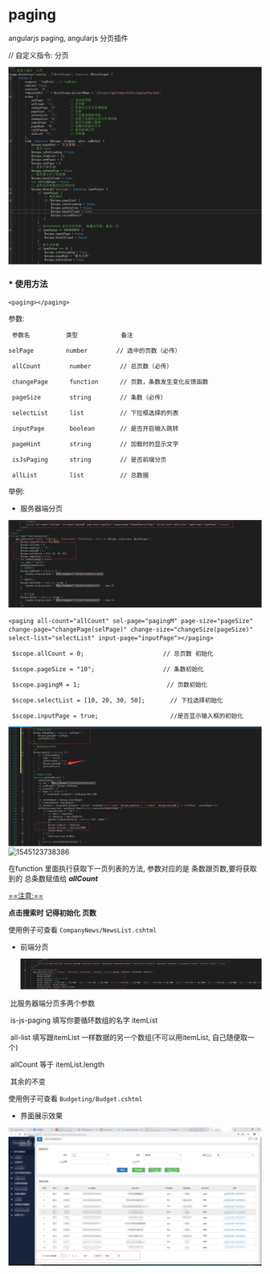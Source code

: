 # paging
angularjs paging, angularjs 分页插件

// 自定义指令: 分页

![1545122515672](./img/img1.png)



### * 使用方法

`<paging></paging>`

参数:

` 参数名          类型            备注`

`selPage         number        // 选中的页数（必传）`

`
  allCount        number        // 总页数（必传）`

`
  changePage      function      // 页数，条数发生变化反馈函数`

`
  pageSize        string        // 条数（必传）`

`
  selectList      list          // 下拉框选择的列表`

`
  inputPage       boolean       // 是否开启输入跳转`

`
  pageHint        string        // 加载时的显示文字`

`
  isJsPaging      string        // 是否前端分页`

`
  allList         list          // 总数据`

举例:

- 服务器端分页

![1545123413246](./img/img2.png)



`<paging all-count="allCount" sel-page="pagingM" page-size="pageSize" change-page="changePage(selPage)" change-size="changeSize(pageSize)" select-list="selectList" input-page="inputPage"></paging>`

` $scope.allCount = 0;                      // 总页数 初始化` 

 `
  $scope.pageSize = "10";                   // 条数初始化`

 `
  $scope.pagingM = 1;                        // 页数初始化`

 `
  $scope.selectList = [10, 20, 30, 50];       // 下拉选择初始化`

 `
  $scope.inputPage = true;                    //是否显示输入框的初始化`



![1545123657495](./img/img3.png)![1545123738386](C:/work/word/%E5%89%8D%E7%AB%AF%E6%96%87%E6%A1%A3/%E7%9C%81%E5%85%AC%E5%8F%B8%E5%89%8D%E7%AB%AF%E6%96%87%E6%A1%A3/img/img4.png)

在function 里面执行获取下一页列表的方法, 参数对应的是 条数跟页数,要将获取到的 总条数赋值给 ***allCount***

<u>==注意:==</u>

 **点击搜索时 记得初始化 页数**

使用例子可查看   `CompanyNews/NewsList.cshtml`

- 前端分页

  ![1545124167007](./img/img6.png)

​     比服务器端分页多两个参数

​	is-js-paging         填写你要循环数组的名字    itemList

​	all-list                   填写跟itemList 一样数据的另一个数组(不可以用itemList,  自己随便取一个) 

​	allCount                等于 itemList.length

​	其余的不变

使用例子可查看   `Budgeting/Budget.cshtml`

- 界面展示效果

![1545124031239](./img/img5.png)